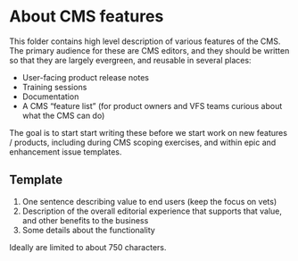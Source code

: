 # About CMS features

This folder contains high level description of various features of the CMS. The primary audience for these are CMS editors, and they should be written so that they are largely evergreen, and reusable in several places:

* User-facing product release notes
* Training sessions
* Documentation
* A CMS “feature list” (for product owners and VFS teams curious about what the CMS can do)

The goal is to start start writing these before we start work on new features / products, including during CMS scoping exercises, and within epic and enhancement issue templates.

## Template

1. One sentence describing value to end users (keep the focus on vets)
1. Description of the overall editorial experience that supports that value, and other benefits to the business
1. Some details about the functionality

Ideally are limited to about 750 characters.
